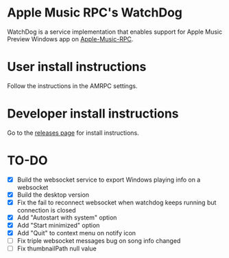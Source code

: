 ﻿# Apple Music RPC's WatchDog
WatchDog is a service implementation that enables support for Apple Music Preview Windows app on [Apple-Music-RPC](https://github.com/zephraOSS/Apple-Music-RPC).

# User install instructions
Follow the instructions in the AMRPC settings.

# Developer install instructions
Go to the [releases page](https://github.com/zephraOSS/AMRPC-WatchDog/releases/tag/latest) for install instructions.

# TO-DO 
- [x] Build the websocket service to export Windows playing info on a websocket
- [x] Build the desktop version
- [x] Fix the fail to reconnect websocket when watchdog keeps running but connection is closed
- [x] Add "Autostart with system" option
- [x] Add "Start minimized" option 
- [x] Add "Quit" to context menu on notify icon
- [ ] Fix triple websocket messages bug on song info changed 
- [ ] Fix thumbnailPath null value 
